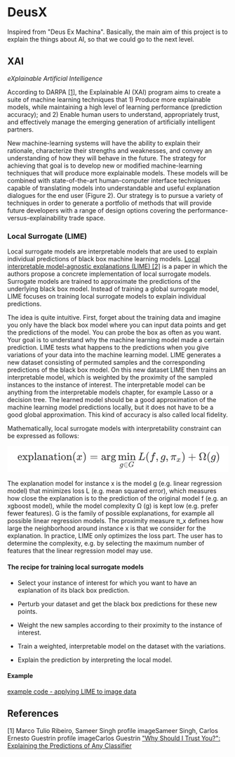 # DeusX

Inspired from "Deus Ex Machina".
Basically, the main aim of this project is to explain the things about AI, so that we could go to the next level.

## XAI

_eXplainable Artificial Intelligence_

According to DARPA [[1]](https://www.darpa.mil/program/explainable-artificial-intelligence), the Explainable AI (XAI) program aims to create a suite of machine learning techniques that 1) Produce more explainable models, while maintaining a high level of learning performance (prediction accuracy); and 2) Enable human users to understand, appropriately trust, and effectively manage the emerging generation of artificially intelligent partners.

New machine-learning systems will have the ability to explain their rationale, characterize their strengths and weaknesses, and convey an understanding of how they will behave in the future. The strategy for achieving that goal is to develop new or modified machine-learning techniques that will produce more explainable models. These models will be combined with state-of-the-art human-computer interface techniques capable of translating models into understandable and useful explanation dialogues for the end user (Figure 2). Our strategy is to pursue a variety of techniques in order to generate a portfolio of methods that will provide future developers with a range of design options covering the performance-versus-explainability trade space.

### Local Surrogate (LIME)

Local surrogate models are interpretable models that are used to explain individual predictions of black box machine learning models. [Local interpretable model-agnostic explanations (LIME) [2]](https://dl.acm.org/doi/abs/10.1145/2939672.2939778) is a paper in which the authors propose a concrete implementation of local surrogate models. Surrogate models are trained to approximate the predictions of the underlying black box model. Instead of training a global surrogate model, LIME focuses on training local surrogate models to explain individual predictions.

The idea is quite intuitive. First, forget about the training data and imagine you only have the black box model where you can input data points and get the predictions of the model. You can probe the box as often as you want. Your goal is to understand why the machine learning model made a certain prediction. LIME tests what happens to the predictions when you give variations of your data into the machine learning model. LIME generates a new dataset consisting of permuted samples and the corresponding predictions of the black box model. On this new dataset LIME then trains an interpretable model, which is weighted by the proximity of the sampled instances to the instance of interest. The interpretable model can be anything from the interpretable models chapter, for example Lasso or a decision tree. The learned model should be a good approximation of the machine learning model predictions locally, but it does not have to be a good 
global approximation. This kind of accuracy is also called local fidelity.

Mathematically, local surrogate models with interpretability constraint can be expressed as follows:

![LIME](./imgs/LIME.png)

The explanation model for instance x is the model g (e.g. linear regression model) that minimizes loss L (e.g. mean squared error), which measures how close the explanation is to the prediction of the original model f (e.g. an xgboost model), while the model complexity Ω (g) is kept low (e.g. prefer fewer features). G is the family of possible explanations, for example all possible linear regression models. The proximity measure π_x defines how large the neighborhood around instance x is that we consider for the explanation. In practice, LIME only optimizes the loss part. The user has to determine the complexity, e.g. by selecting the maximum number of features that the linear regression model may use.

#### The recipe for training local surrogate models

- Select your instance of interest for which you want to have an explanation of its black box prediction.

- Perturb your dataset and get the black box predictions for these new points.

- Weight the new samples according to their proximity to the instance of interest.

- Train a weighted, interpretable model on the dataset with the variations.

- Explain the prediction by interpreting the local model.

#### Example

[example code - applying LIME to image data](./CV/src/Apply_LIME_to_Image_data.ipynb)

## References

[1] Marco Tulio Ribeiro, Sameer Singh profile imageSameer Singh, Carlos Ernesto Guestrin profile imageCarlos Guestrin ["Why Should I Trust You?": Explaining the Predictions of Any Classifier](https://dl.acm.org/doi/abs/10.1145/2939672.2939778)
